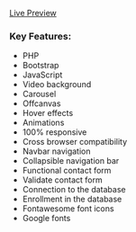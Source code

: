 <a href="https://rentayacht.rs/">Live Preview</a> 

### Key Features:
- PHP
- Bootstrap
- JavaScript
- Video background
- Carousel
- Offcanvas
- Hover effects
- Animations
- 100% responsive
- Cross browser compatibility
- Navbar navigation
- Collapsible navigation bar
- Functional contact form
- Validate contact form
- Connection to the database
- Enrollment in the database
- Fontawesome font icons
- Google fonts


